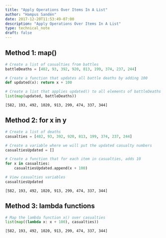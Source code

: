 ```yaml
---
title: "Apply Operations Over Items In A List"
author: "Hampus Sandén"
date: 2017-12-20T11:53:49-07:00
description: "Apply Operations Over Items In A List"
type: technical_note
draft: false
---
```

## Method 1: map()


```python
# Create a list of casualties from battles
battleDeaths = [482, 93, 392, 920, 813, 199, 374, 237, 244]
```


```python
# Create a function that updates all battle deaths by adding 100
def updated(x): return x + 100
```


```python
# Create a list that applies updated() to all elements of battleDeaths
list(map(updated, battleDeaths))
```




    [582, 193, 492, 1020, 913, 299, 474, 337, 344]



## Method 2: for x in y


```python
# Create a list of deaths
casualties = [482, 93, 392, 920, 813, 199, 374, 237, 244]
```


```python
# Create a variable where we will put the updated casualty numbers
casualtiesUpdated = []
```


```python
# Create a function that for each item in casualties, adds 10
for x in casualties:
    casualtiesUpdated.append(x + 100)
```


```python
# View casualties variables
casualtiesUpdated
```




    [582, 193, 492, 1020, 913, 299, 474, 337, 344]



## Method 3: lambda functions


```python
# Map the lambda function x() over casualties
list(map((lambda x: x + 100), casualties))
```




    [582, 193, 492, 1020, 913, 299, 474, 337, 344]


